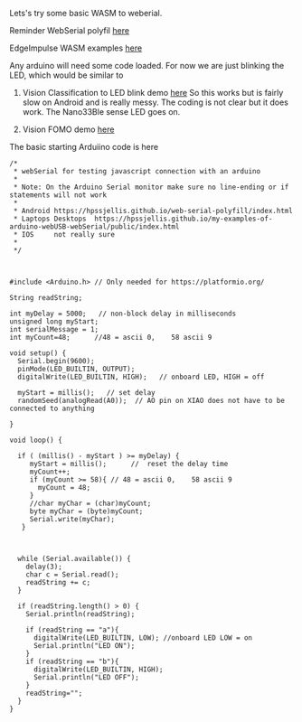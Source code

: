 Lets's try some basic WASM to weberial.

Reminder WebSerial polyfil [here](https://hpssjellis.github.io/my-examples-of-arduino-webUSB-webSerial/public/webserial-and-polyfill.html)

EdgeImpulse WASM examples [here](https://hpssjellis.github.io/my-examples-of-edge-impulse/public/index.html)

Any arduino will need some code loaded. For now we are just blinking the LED, which would be similar to

1. Vision Classification to LED blink demo [here](https://hpssjellis.github.io/maker101/edgeimpulse-wasm-webserial/research-aug-2022/a01-vision-classify/index.html) So this works but is fairly slow on Android and is really messy. The coding is not clear but it does work. The Nano33Ble sense LED goes on.

2. Vision FOMO demo [here]()














The basic starting Arduiino code is here


```
/*
 * webSerial for testing javascript connection with an arduino
 * 
 * Note: On the Arduino Serial monitor make sure no line-ending or if statements will not work
 * 
 * Android https://hpssjellis.github.io/web-serial-polyfill/index.html
 * Laptops Desktops  https://hpssjellis.github.io/my-examples-of-arduino-webUSB-webSerial/public/index.html
 * IOS     not really sure
 * 
 */



#include <Arduino.h> // Only needed for https://platformio.org/

String readString;

int myDelay = 5000;   // non-block delay in milliseconds
unsigned long myStart; 
int serialMessage = 1;
int myCount=48;      //48 = ascii 0,    58 ascii 9

void setup() {
  Serial.begin(9600);
  pinMode(LED_BUILTIN, OUTPUT);
  digitalWrite(LED_BUILTIN, HIGH);   // onboard LED, HIGH = off
  
  myStart = millis();   // set delay
  randomSeed(analogRead(A0));  // AO pin on XIAO does not have to be connected to anything

}

void loop() {

  if ( (millis() - myStart ) >= myDelay) {       
     myStart = millis();      //  reset the delay time
     myCount++;
     if (myCount >= 58){ // 48 = ascii 0,    58 ascii 9
       myCount = 48;
     }       
     //char myChar = (char)myCount;      
     byte myChar = (byte)myCount;    
     Serial.write(myChar);  
   }

  

  while (Serial.available()) {
    delay(3);  
    char c = Serial.read();
    readString += c; 
  }

  if (readString.length() > 0) {
    Serial.println(readString);

    if (readString == "a"){
      digitalWrite(LED_BUILTIN, LOW); //onboard LED LOW = on
      Serial.println("LED ON");
    }
    if (readString == "b"){
      digitalWrite(LED_BUILTIN, HIGH);
      Serial.println("LED OFF");
    }
    readString="";
  } 
}

  

```




